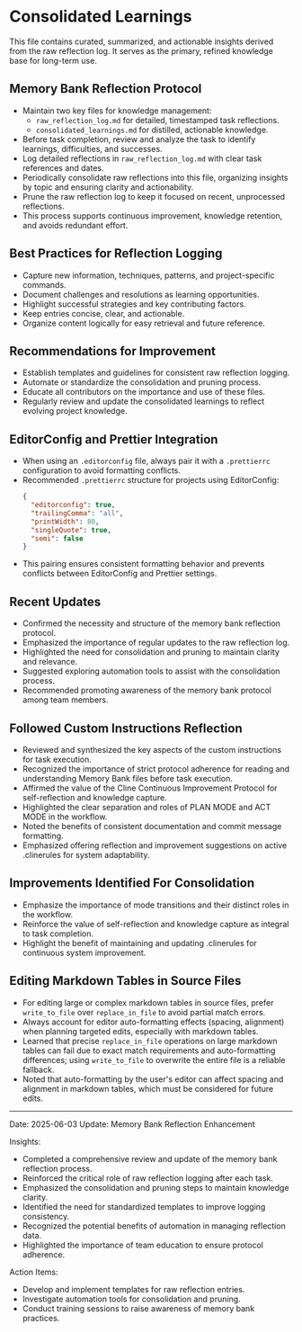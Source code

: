 # Consolidated Learnings

This file contains curated, summarized, and actionable insights derived from the raw reflection log. It serves as the
primary, refined knowledge base for long-term use.

## Memory Bank Reflection Protocol

- Maintain two key files for knowledge management:
  - `raw_reflection_log.md` for detailed, timestamped task reflections.
  - `consolidated_learnings.md` for distilled, actionable knowledge.
- Before task completion, review and analyze the task to identify learnings, difficulties, and successes.
- Log detailed reflections in `raw_reflection_log.md` with clear task references and dates.
- Periodically consolidate raw reflections into this file, organizing insights by topic and ensuring clarity and
  actionability.
- Prune the raw reflection log to keep it focused on recent, unprocessed reflections.
- This process supports continuous improvement, knowledge retention, and avoids redundant effort.

## Best Practices for Reflection Logging

- Capture new information, techniques, patterns, and project-specific commands.
- Document challenges and resolutions as learning opportunities.
- Highlight successful strategies and key contributing factors.
- Keep entries concise, clear, and actionable.
- Organize content logically for easy retrieval and future reference.

## Recommendations for Improvement

- Establish templates and guidelines for consistent raw reflection logging.
- Automate or standardize the consolidation and pruning process.
- Educate all contributors on the importance and use of these files.
- Regularly review and update the consolidated learnings to reflect evolving project knowledge.

## EditorConfig and Prettier Integration

- When using an `.editorconfig` file, always pair it with a `.prettierrc` configuration to avoid formatting conflicts.
- Recommended `.prettierrc` structure for projects using EditorConfig:
  ```json
  {
    "editorconfig": true,
    "trailingComma": "all",
    "printWidth": 80,
    "singleQuote": true,
    "semi": false
  }
  ```
- This pairing ensures consistent formatting behavior and prevents conflicts between EditorConfig and Prettier settings.

## Recent Updates

- Confirmed the necessity and structure of the memory bank reflection protocol.
- Emphasized the importance of regular updates to the raw reflection log.
- Highlighted the need for consolidation and pruning to maintain clarity and relevance.
- Suggested exploring automation tools to assist with the consolidation process.
- Recommended promoting awareness of the memory bank protocol among team members.

## Followed Custom Instructions Reflection

- Reviewed and synthesized the key aspects of the custom instructions for task execution.
- Recognized the importance of strict protocol adherence for reading and understanding Memory Bank files before task
  execution.
- Affirmed the value of the Cline Continuous Improvement Protocol for self-reflection and knowledge capture.
- Highlighted the clear separation and roles of PLAN MODE and ACT MODE in the workflow.
- Noted the benefits of consistent documentation and commit message formatting.
- Emphasized offering reflection and improvement suggestions on active .clinerules for system adaptability.

## Improvements Identified For Consolidation

- Emphasize the importance of mode transitions and their distinct roles in the workflow.
- Reinforce the value of self-reflection and knowledge capture as integral to task completion.
- Highlight the benefit of maintaining and updating .clinerules for continuous system improvement.

## Editing Markdown Tables in Source Files

- For editing large or complex markdown tables in source files, prefer `write_to_file` over `replace_in_file` to avoid
  partial match errors.
- Always account for editor auto-formatting effects (spacing, alignment) when planning targeted edits, especially with
  markdown tables.
- Learned that precise `replace_in_file` operations on large markdown tables can fail due to exact match requirements
  and auto-formatting differences; using `write_to_file` to overwrite the entire file is a reliable fallback.
- Noted that auto-formatting by the user's editor can affect spacing and alignment in markdown tables, which must be
  considered for future edits.

---

Date: 2025-06-03 Update: Memory Bank Reflection Enhancement

Insights:

- Completed a comprehensive review and update of the memory bank reflection process.
- Reinforced the critical role of raw reflection logging after each task.
- Emphasized the consolidation and pruning steps to maintain knowledge clarity.
- Identified the need for standardized templates to improve logging consistency.
- Recognized the potential benefits of automation in managing reflection data.
- Highlighted the importance of team education to ensure protocol adherence.

Action Items:

- Develop and implement templates for raw reflection entries.
- Investigate automation tools for consolidation and pruning.
- Conduct training sessions to raise awareness of memory bank practices.

